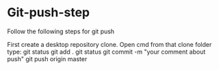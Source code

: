 # Git-push-step
Follow the following steps for git push


First create a desktop repository clone.
Open cmd from that clone folder
type: git status
      git add .
      git status
      git commit -m "your comment about push"
      git push origin master
